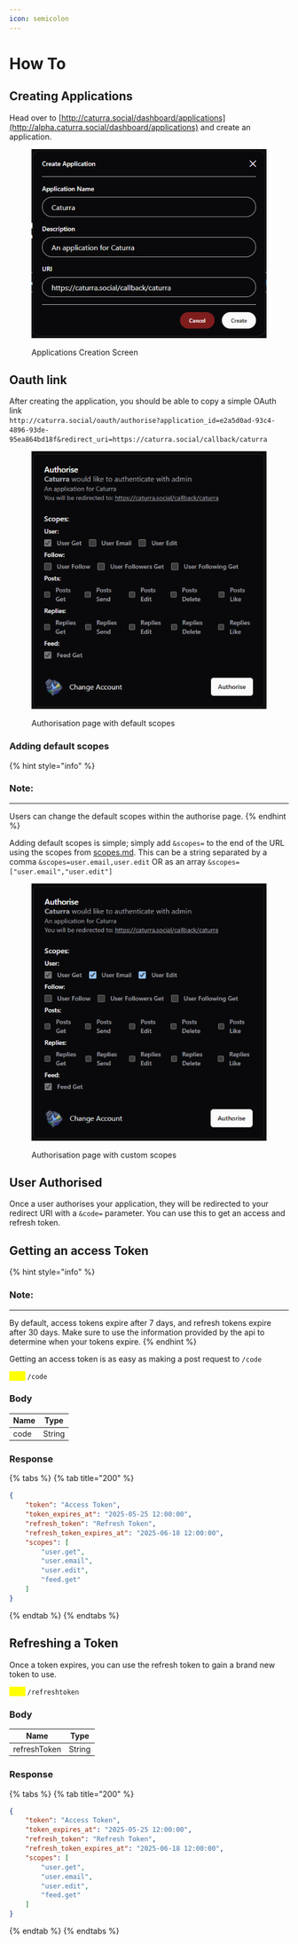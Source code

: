 ```yaml
---
icon: semicolon
---
```


# How To

## Creating Applications

Head over to [http://caturra.social/dashboard/applications](http://alpha.caturra.social/dashboard/applications) and create an application.

<figure><img src="../../../.gitbook/assets/image (1).png" alt=""><figcaption><p>Applications Creation Screen</p></figcaption></figure>

## Oauth link

After creating the application, you should be able to copy a simple OAuth link\
`http://caturra.social/oauth/authorise?application_id=e2a5d0ad-93c4-4896-93de-95ea864bd18f&redirect_uri=https://caturra.social/callback/caturra`

<figure><img src="../../../.gitbook/assets/image (2).png" alt=""><figcaption><p>Authorisation page with default scopes</p></figcaption></figure>

### Adding default scopes

{% hint style="info" %}
### Note:

***

Users can change the default scopes within the authorise page.
{% endhint %}

Adding default scopes is simple; simply add `&scopes=` to the end of the URL using the scopes from [scopes.md](../../../api/v1/scopes.md "mention"). This can be a string separated by a comma `&scopes=user.email,user.edit` OR as an array `&scopes=["user.email","user.edit"]`&#x20;

<figure><img src="../../../.gitbook/assets/image (3).png" alt=""><figcaption><p>Authorisation page with custom scopes</p></figcaption></figure>

## User Authorised

Once a user authorises your application, they will be redirected to your redirect URI with a `&code=` parameter. You can use this to get an access and refresh token.

## Getting an access Token

{% hint style="info" %}
### Note:

***

By default, access tokens expire after 7 days, and refresh tokens expire after 30 days. Make sure to use the information provided by the api to determine when your tokens expire.
{% endhint %}

Getting an access token is as easy as making a post request to `/code`

<mark style="color:yellow;">`POST`</mark> `/code`

### Body

| Name | Type   |
| ---- | ------ |
| code | String |

### Response

{% tabs %}
{% tab title="200" %}
```json
{
    "token": "Access Token",
    "token_expires_at": "2025-05-25 12:00:00",
    "refresh_token": "Refresh Token",
    "refresh_token_expires_at": "2025-06-18 12:00:00",
    "scopes": [
        "user.get",
        "user.email",
        "user.edit",
        "feed.get"
    ]
}
```
{% endtab %}
{% endtabs %}

## Refreshing a Token

Once a token expires, you can use the refresh token to gain a brand new token to use.

<mark style="color:yellow;">`POST`</mark> `/refreshtoken`

### Body

<table><thead><tr><th>Name</th><th valign="middle">Type</th></tr></thead><tbody><tr><td>refreshToken</td><td valign="middle">String</td></tr></tbody></table>

### Response

{% tabs %}
{% tab title="200" %}
```json
{
    "token": "Access Token",
    "token_expires_at": "2025-05-25 12:00:00",
    "refresh_token": "Refresh Token",
    "refresh_token_expires_at": "2025-06-18 12:00:00",
    "scopes": [
        "user.get",
        "user.email",
        "user.edit",
        "feed.get"
    ]
}
```
{% endtab %}
{% endtabs %}
